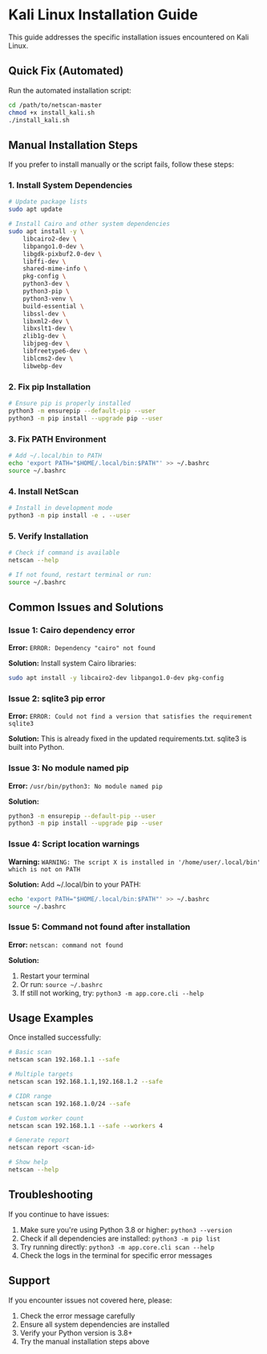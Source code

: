 # Kali Linux Installation Guide

This guide addresses the specific installation issues encountered on Kali Linux.

## Quick Fix (Automated)

Run the automated installation script:

```bash
cd /path/to/netscan-master
chmod +x install_kali.sh
./install_kali.sh
```

## Manual Installation Steps

If you prefer to install manually or the script fails, follow these steps:

### 1. Install System Dependencies

```bash
# Update package lists
sudo apt update

# Install Cairo and other system dependencies
sudo apt install -y \
    libcairo2-dev \
    libpango1.0-dev \
    libgdk-pixbuf2.0-dev \
    libffi-dev \
    shared-mime-info \
    pkg-config \
    python3-dev \
    python3-pip \
    python3-venv \
    build-essential \
    libssl-dev \
    libxml2-dev \
    libxslt1-dev \
    zlib1g-dev \
    libjpeg-dev \
    libfreetype6-dev \
    liblcms2-dev \
    libwebp-dev
```

### 2. Fix pip Installation

```bash
# Ensure pip is properly installed
python3 -m ensurepip --default-pip --user
python3 -m pip install --upgrade pip --user
```

### 3. Fix PATH Environment

```bash
# Add ~/.local/bin to PATH
echo 'export PATH="$HOME/.local/bin:$PATH"' >> ~/.bashrc
source ~/.bashrc
```

### 4. Install NetScan

```bash
# Install in development mode
python3 -m pip install -e . --user
```

### 5. Verify Installation

```bash
# Check if command is available
netscan --help

# If not found, restart terminal or run:
source ~/.bashrc
```

## Common Issues and Solutions

### Issue 1: Cairo dependency error
**Error:** `ERROR: Dependency "cairo" not found`

**Solution:** Install system Cairo libraries:
```bash
sudo apt install -y libcairo2-dev libpango1.0-dev pkg-config
```

### Issue 2: sqlite3 pip error
**Error:** `ERROR: Could not find a version that satisfies the requirement sqlite3`

**Solution:** This is already fixed in the updated requirements.txt. sqlite3 is built into Python.

### Issue 3: No module named pip
**Error:** `/usr/bin/python3: No module named pip`

**Solution:**
```bash
python3 -m ensurepip --default-pip --user
python3 -m pip install --upgrade pip --user
```

### Issue 4: Script location warnings
**Warning:** `WARNING: The script X is installed in '/home/user/.local/bin' which is not on PATH`

**Solution:** Add ~/.local/bin to your PATH:
```bash
echo 'export PATH="$HOME/.local/bin:$PATH"' >> ~/.bashrc
source ~/.bashrc
```

### Issue 5: Command not found after installation
**Error:** `netscan: command not found`

**Solution:** 
1. Restart your terminal
2. Or run: `source ~/.bashrc`
3. If still not working, try: `python3 -m app.core.cli --help`

## Usage Examples

Once installed successfully:

```bash
# Basic scan
netscan scan 192.168.1.1 --safe

# Multiple targets
netscan scan 192.168.1.1,192.168.1.2 --safe

# CIDR range
netscan scan 192.168.1.0/24 --safe

# Custom worker count
netscan scan 192.168.1.1 --safe --workers 4

# Generate report
netscan report <scan-id>

# Show help
netscan --help
```

## Troubleshooting

If you continue to have issues:

1. Make sure you're using Python 3.8 or higher: `python3 --version`
2. Check if all dependencies are installed: `python3 -m pip list`
3. Try running directly: `python3 -m app.core.cli scan --help`
4. Check the logs in the terminal for specific error messages

## Support

If you encounter issues not covered here, please:
1. Check the error message carefully
2. Ensure all system dependencies are installed
3. Verify your Python version is 3.8+
4. Try the manual installation steps above
